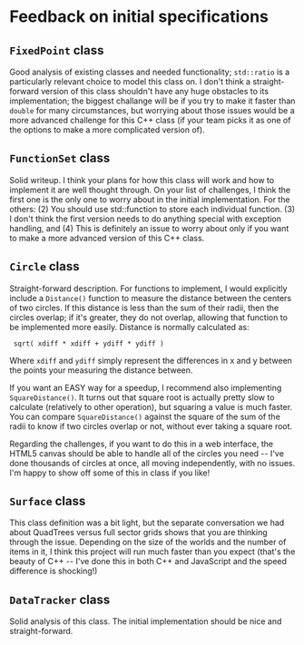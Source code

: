# Feedback on initial specifications

## `FixedPoint` class

Good analysis of existing classes and needed functionality; `std::ratio` is a particularly relevant choice to model this class on.  I don't think a straight-forward version of this class shouldn't have any huge obstacles to its implementation; the biggest challange will be if you try to make it faster than `double` for many circumstances, but worrying about those issues would be a more advanced challenge for this C++ class (if your team picks it as one of the options to make a more complicated version of).

## `FunctionSet` class

Solid writeup.  I think your plans for how this class will work and how to implement it are well thought through.  On your list of challenges, I think the first one is the only one to worry about in the initial implementation.  For the others: (2) You should use std::function to store each individual function.  (3) I don't think the first version needs to do anything special with exception handling, and (4) This is definitely an issue to worry about only if you want to make a more advanced version of this C++ class.

## `Circle` class

Straight-forward description.  For functions to implement, I would explicitly include a `Distance()` function to measure the distance between the centers of two circles.  If this distance is less than the sum of their radii, then the circles overlap; if it's greater, they do not overlap, allowing that function to be implemented more easily.  Distance is normally calculated as:

```
 sqrt( xdiff * xdiff + ydiff * ydiff )
```

Where `xdiff` and `ydiff` simply represent the differences in x and y between the points your measuring the distance between.

If you want an EASY way for a speedup, I recommend also implementing `SquareDistance()`.  It turns out that square root is actually pretty slow to calculate (relatively to other operation), but squaring a value is much faster.  You can compare `SquareDistance()` against the square of the sum of the radii to know if two circles overlap or not, without ever taking a square root.

Regarding the challenges, if you want to do this in a web interface, the HTML5 canvas should be able to handle all of the circles you need -- I've done thousands of circles at once, all moving independently, with no issues.  I'm happy to show off some of this in class if you like!

## `Surface` class

This class definition was a bit light, but the separate conversation we had about QuadTrees versus full sector grids shows that you are thinking through the issue.  Depending on the size of the worlds and the number of items in it, I think this project will run much faster than you expect (that's the beauty of C++ -- I've done this in both C++ and JavaScript and the speed difference is shocking!)

## `DataTracker` class

Solid analysis of this class.  The initial implementation should be nice and straight-forward.

